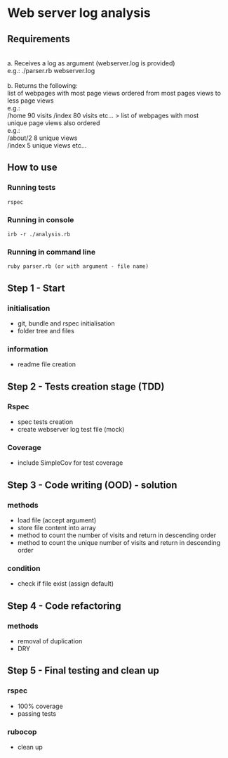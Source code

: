 # Web server log analysis

## Requirements 
\
a. Receives a log as argument (webserver.log is provided)\
e.g.: ./parser.rb webserver.log\
\
b. Returns the following:\
list of webpages with most page views ordered from most pages views to less page views\
e.g.:\
/home 90 visits /index 80 visits etc... > list of webpages with most\
unique page views also ordered\
e.g.:\
/about/2 8 unique views\
/index 5 unique views etc...

## How to use

### Running tests
```
rspec
```
### Running in console
```
irb -r ./analysis.rb
```
### Running in command line
```
ruby parser.rb (or with argument - file name)
```

## Step 1 - Start

### initialisation

- git, bundle and rspec initialisation
- folder tree and files

### information

- readme file creation

## Step 2 - Tests creation stage (TDD)

### Rspec

- spec tests creation 
- create webserver log test file (mock)

### Coverage 

- include SimpleCov for test coverage

## Step 3 - Code writing (OOD) - solution

### methods

- load file (accept argument)
- store file content into array
- method to count the number of visits and return in descending order
- method to count the unique number of visits and return in descending order

### condition

- check if file exist (assign default)

## Step 4 - Code refactoring

### methods

- removal of duplication
- DRY

## Step 5 - Final testing and clean up

### rspec

- 100% coverage
- passing tests

### rubocop

- clean up